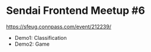 # Sendai Frontend Meetup #6
https://sfeug.connpass.com/event/212239/

- Demo1: Classification
- Demo2: Game
